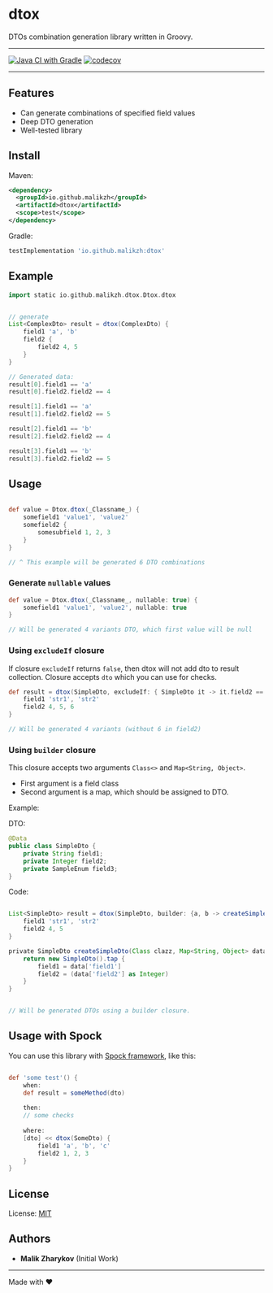 # dtox

DTOs combination generation library written in Groovy.

---

[![Java CI with Gradle](https://github.com/malikzh/dtox/actions/workflows/gradle.yml/badge.svg)](https://github.com/malikzh/dtox/actions/workflows/gradle.yml)
[![codecov](https://codecov.io/gh/malikzh/dtox/branch/main/graph/badge.svg?token=U51V1ZFD0M)](https://codecov.io/gh/malikzh/dtox)

---

## Features

- Can generate combinations of specified field values
- Deep DTO generation
- Well-tested library

## Install

Maven:
```xml
<dependency>
  <groupId>io.github.malikzh</groupId>
  <artifactId>dtox</artifactId>
  <scope>test</scope>
</dependency>
```

Gradle:

```groovy
testImplementation 'io.github.malikzh:dtox'
```

## Example

```groovy
import static io.github.malikzh.dtox.Dtox.dtox


// generate
List<ComplexDto> result = dtox(ComplexDto) {
    field1 'a', 'b'
    field2 {
        field2 4, 5
    }
}

// Generated data:
result[0].field1 == 'a'
result[0].field2.field2 == 4

result[1].field1 == 'a'
result[1].field2.field2 == 5

result[2].field1 == 'b'
result[2].field2.field2 == 4

result[3].field1 == 'b'
result[3].field2.field2 == 5

```

## Usage

```groovy

def value = Dtox.dtox(_Classname_) {
    somefield1 'value1', 'value2'
    somefield2 {
        somesubfield 1, 2, 3
    }
}

// ^ This example will be generated 6 DTO combinations

```

### Generate `nullable` values

```groovy
def value = Dtox.dtox(_Classname_, nullable: true) {
    somefield1 'value1', 'value2', nullable: true
}

// Will be generated 4 variants DTO, which first value will be null

```

### Using `excludeIf` closure

If closure `excludeIf` returns `false`, then dtox will not add dto to result collection. 
Closure accepts `dto` which you can use for checks.

```groovy
def result = dtox(SimpleDto, excludeIf: { SimpleDto it -> it.field2 == 6 }) {
    field1 'str1', 'str2'
    field2 4, 5, 6
}

// Will be generated 4 variants (without 6 in field2)
```

### Using `builder` closure

This closure accepts two arguments `Class<>` and `Map<String, Object>`.

- First argument is a field class
- Second argument is a map, which should be assigned to DTO.

Example:

DTO:
```java
@Data
public class SimpleDto {
    private String field1;
    private Integer field2;
    private SampleEnum field3;
}
```

Code:

```groovy

List<SimpleDto> result = dtox(SimpleDto, builder: {a, b -> createSimpleDto(a, b)}) {
    field1 'str1', 'str2'
    field2 4, 5
}

private SimpleDto createSimpleDto(Class clazz, Map<String, Object> data) {
    return new SimpleDto().tap {
        field1 = data['field1']
        field2 = (data['field2'] as Integer)
    }
}


// Will be generated DTOs using a builder closure.
```

## Usage with Spock

You can use this library with [Spock framework](https://spockframework.org/), like this:

```groovy

def 'some test'() {
    when:
    def result = someMethod(dto)
    
    then:
    // some checks
    
    where:
    [dto] << dtox(SomeDto) {
        field1 'a', 'b', 'c'
        field2 1, 2, 3
    }
}

```

## License

License: [MIT](LICENSE)

## Authors

- **Malik Zharykov** (Initial Work)

---

Made with ❤
